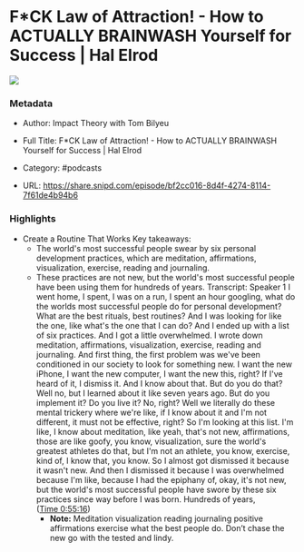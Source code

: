 # F*CK Law of Attraction! - How to ACTUALLY BRAINWASH Yourself for Success | Hal Elrod

![](https://wsrv.nl/?url=https%3A%2F%2Fmegaphone.imgix.net%2Fpodcasts%2F0a41f61a-9ddf-11ed-9eb7-dbb3a40775f5%2Fimage%2F02d7e2e19172b02a8444038b587be633.jpg%3Fixlib%3Drails-4.2.0%26max-w%3D3000%26max-h%3D3000%26fit%3Dcrop%26auto%3Dformat%2Ccompress&w=100&h=100)

### Metadata

- Author: Impact Theory with Tom Bilyeu
- Full Title: F*CK Law of Attraction! - How to ACTUALLY BRAINWASH Yourself for Success | Hal Elrod
- Category: #podcasts



- URL: https://share.snipd.com/episode/bf2cc016-8d4f-4274-8114-7f61de4b94b6

### Highlights

- Create a Routine That Works
  Key takeaways:
  - The world's most successful people swear by six personal development practices, which are meditation, affirmations, visualization, exercise, reading and journaling.
  - These practices are not new, but the world's most successful people have been using them for hundreds of years.
  Transcript:
  Speaker 1
  I went home, I spent, I was on a run, I spent an hour googling, what do the worlds most successful people do for personal development? What are the best rituals, best routines? And I was looking for like the one, like what's the one that I can do? And I ended up with a list of six practices. And I got a little overwhelmed. I wrote down meditation, affirmations, visualization, exercise, reading and journaling. And first thing, the first problem was we've been conditioned in our society to look for something new. I want the new iPhone, I want the new computer, I want the new this, right? If I've heard of it, I dismiss it. And I know about that. But do you do that? Well no, but I learned about it like seven years ago. But do you implement it? Do you live it? No, right? Well we literally do these mental trickery where we're like, if I know about it and I'm not different, it must not be effective, right? So I'm looking at this list. I'm like, I know about meditation, like yeah, that's not new, affirmations, those are like goofy, you know, visualization, sure the world's greatest athletes do that, but I'm not an athlete, you know, exercise, kind of, I know that, you know. So I almost got dismissed it because it wasn't new. And then I dismissed it because I was overwhelmed because I'm like, because I had the epiphany of, okay, it's not new, but the world's most successful people have swore by these six practices since way before I was born. Hundreds of years, ([Time 0:55:16](https://share.snipd.com/snip/3c27d3bd-2dcc-41cf-b732-9eb595496aeb))
    - **Note:** Meditation visualization reading journaling positive affirmations exercise what the best people do. Don’t chase the new go with the tested and lindy.
